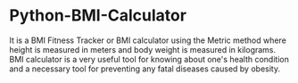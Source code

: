 # Python-BMI-Calculator
It is a BMI Fitness Tracker or BMI calculator using the Metric method where height is measured in meters and body weight is measured in kilograms. BMI calculator is a very useful tool for knowing about one's health condition and a necessary tool for preventing any fatal diseases caused by obesity.
